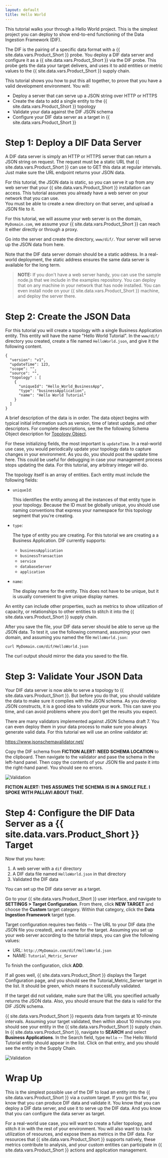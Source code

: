 ```yaml
---
layout: default
title: Hello World
---
```


This tutorial walks your through a Hello World project. This is the 
simplest project you can deploy to show end-to-end functioning of 
the Data Ingestion Framework (DIF). 

The DIF is the pairing of a specific data format with a 
{{ site.data.vars.Product_Short }} probe. You deploy a DIF data server 
and configure it as a {{ site.data.vars.Product_Short }} via the DIF probe. 
This probe gets the data your target delivers, and uses it to add entities or metric 
values to the {{ site.data.vars.Product_Short }} supply chain. 

This tutorial shows you how to put this all together, to prove 
that you have a valid development environment. You will:

<!--
<ul>
<li><p>Deploy a server that can serve up a JSON string over HTTP or HTTPS</p>
<p>This will be your your DIF data server.  It can reside on any network that 
your {{ site.data.vars.Product_Short }} 
instance can access. You can even deploy the server on your 
{{ site.data.vars.Product_Short }} instance.</p>
</li>
<li><p>Create the data to add a single entity to the {{ site.data.vars.Product_Short }} 
topology</p>
<p>The data format is a JSON string that complies with the JSON Schema we have included 
as part of the DIF. You will create the data to define a Buiness Application 
entity that is named "Hello World".</p>
</li>
<li><p>Validate your data against the JSON schema</p>
<p>As you develop the data you want to load into {{ site.data.vars.Product_Short }}, 
you should use a JSON Schema validator to make sure your data complies with the schema.
</li>
<li><p>Configure your DIF data server as a target in {{ site.data.vars.Product_Short }}</p>
<p>To configure the target, you simply specify the URL to your server that 
will return the JSON string via a <code>GET</code> method. </p>
</li>
</ul>
-->
* Deploy a server that can serve up a JSON string over HTTP or HTTPS
* Create the data to add a single entity to the {{ site.data.vars.Product_Short }}  topology
* Validate your data against the DIF JSON schema
* Configure your DIF data server as a target in {{ site.data.vars.Product_Short }}

# Step 1: Deploy a DIF Data Server

A DIF data server is simply an HTTP or HTTPS server that can return a JSON string on 
request.  The request must be a static URL that {{ site.data.vars.Product_Short }} 
can use to GET this data at regular intervals. Just make sure the URL endpoint 
returns your JSON data.

For this tutorial, the JSON data is static, so you can serve it up from any web server 
that your {{ site.data.vars.Product_Short }} installation can access. This tutorial 
assumes you already have a web server on your network that you can use.  
You must be able to create a new directory on that server, and upload a 
JSON file to it.

For this tutorial, we will assume your web server is on the domain, `MyDomain.com`, 
we assume your {{ site.data.vars.Product_Short }} can reach it either directly or 
through a proxy.

Go into the server and create the directory, `www/dif/`. Your server will serve up 
the JSON data from here.

Note that the DIF data server domain should be a static address. In a real-world 
deployment, the static address ensures the same data server is available 
for the long term.

> **NOTE:** If you don't have a web server handy, you can use the sample node.js 
> that we include in the examples repository.  You can deploy that on any machine in 
> your network that has node installed. You can even install node on your 
> {{ site.data.vars.Product_Short }} machine, and deploy the server there.

# Step 2: Create the JSON Data

For this tutorial you will create a topology with a single Business Application entity. 
This entity will have the name "Hello World Tutorial".  In the `www/dif/` directory you 
created, create a file named `HelloWorld.json`, and give it the following content. 

    {
      "version": "v1",
      "updateTime": 123,
      "scope": "",
      "source": "",
      "topology" : [
        {
          "uniqueId": "Hello_World_BusinessApp",
          "type": "businessApplication",
          "name": "Hello World Tutorial"
        }
      ]
    }

A brief description of the data is in order. The data object begins with 
typical initial information such as version, time of latest update, and 
other descriptors. For complete descriptions, see the the following 
Schema Object description for [Topology Object](Topology.html). 

For these initializing fields, the most important is `updateTime`. 
In a real-world use case, you would 
periodically update your topology data to capture changes in your environment. 
As you do, you should post the update time here. This could be useful for debugging 
in case your management process stops updating the data. For this tutorial, any 
arbitrary integer will do.

The topology itself is an array of entities.  Each entity  must include the following 
fields:

* `uniqueId`: 
    
    This identifies the entity among all the instances of that 
    entity type in your topology. Because the ID must be globally unique, you 
    should use naming conventions that express your namespace for this topology 
    segment that you're creating.
    
* `type`:
    
    The type of entity you are creating. For this tutorial we are creating a 
    a Business Application. DIF currently supports:
    - `businessApplication`
    - `businessTransaction`
    - `service`
    - `databaseServer`
    - `application`

* `name`:

    The display name for the entity. This does not have to be unique, but it is usually 
    convenient to give unique display names.

An entity can include other properties, such as metrics to show utilization of capacity, 
or relationships to other entities to stitch it into the 
{{ site.data.vars.Product_Short }} supply chain.

After you save the file, your DIF data server should be able to serve up the JSON data. 
To test it, use the following command, assuming your own domain, and assuming you 
named the file  `HelloWorld.json`:

`curl MyDomain.com/dif/HelloWorld.json`

The curl output should mirror the data you saved to the file.

# Step 3: Validate Your JSON Data

Your DIF data server is now able to serve a topology to {{ site.data.vars.Product_Short }}. 
But before you do that, you should validate the data to make sure it complies with 
the JSON schema.  As you develop JSON constructs, it is a good idea to validate your 
work. This can save you time, and can avoid problems where you don't get 
the results you expect.

There are many validators implemented against JSON Schema draft 7. You can even 
deploy them in your data process to make sure yoo always generate valid data. 
For this tutorial we will use an online validator at:

<a href="https://www.jsonschemavalidator.net/" target="blank">https://www.jsonschemavalidator.net/</a>

Copy the DIF schema from **FICTION ALERT: NEED SCHEMA LOCATION** to the clipboard. 
Then navigate to the validator and pase the schema in the left-hand panel. Then 
copy the contents of your JSON file and paste it into the right-hand panel. 
You should see no errors.

![Validation](/assets/HelloWorld_Validate.gif)

**FICTION ALERT: THIS ASSUMES THE SCHEMA IS IN A SINGLE FILE. I SPOKE WITH PALLAVI ABOUT THAT.**

# Step 4: Configure the DIF Data Server as a {{ site.data.vars.Product_Short }} Target

Now that you have:

1. A web server with a `dif` directory
2. A DIF data file named `HelloWorld.json` in that directory
3. Validated the DIF data

You can set up the DIF data server as a target. 

Go to your {{ site.data.vars.Product_Short }} user interface, and navigate to 
**SETTINGS > Target Configuration**. From there, click **NEW TARGET** and choose 
the **Custom** target category. Within that category, click the 
**Data Ingestion Framework** target type.

Target configuration requires two fields -- The URL to your DIF data (the 
JSON file you created), and a name for the target.  Assuming you set up your 
web server according to the tutorial steps, you can give the following values:

* URL: `http://MyDomain.com/dif/HelloWorld.json`
* NAME: `Tutorial_Metric_Server`

To finish the configuration, click **ADD**.

If all goes well, {{ site.data.vars.Product_Short }} displays the 
Target Configuration page, and you should see the Tutorial_Metric_Server target 
in the list. It should be green, which means it successfully validated.  

If the target did not validate, make sure that the URL you specified actually 
returns the JSON data. Also, you should ensure that the data is valid 
for the DIF JSON schema.

{{ site.data.vars.Product_Short }} requests data from targets at 10-minute intervals. 
Assuming your target validated, then within about 10 minutes you should see your 
entity in the {{ site.data.vars.Product_Short }} supply chain. In 
{{ site.data.vars.Product_Short }}, navigate to **SEARCH** and select 
**Business Applications**. In the Search field, type `Hello` -- The 
Hello World Tutorial entity should appear in the list. Click on that entry, 
and you should see the entity in the Supply Chain.

![Validation](/assets/HelloWorld1_SupplyChain.gif)

# Wrap Up

This is the simplest possible use of the DIF to load an entity into the 
{{ site.data.vars.Product_Short }} via a custom target. If you got this far, 
you know that you can produce DIF data and validate it. You know that you 
can deploy a DIF data server, and use it to serve up the DIF data. And you 
know that you can configure the data server as target.

For a real-world use case, you will want to create a fuller topology, and 
stitch it in with the rest of your environment. You will also want to track 
utilization of resources, and expose them as metrics in the DIF data.  For 
resources that {{ site.data.vars.Product_Short }} supports natively, these 
metrics contribute to analysis, and your custom entities can participate in 
{{ site.data.vars.Product_Short }} actions and application management.






